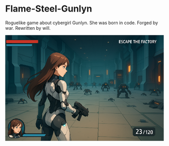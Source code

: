 # Flame-Steel-Gunlyn
Roguelike game about cybergirl Gunlyn. She was born in code. Forged by war. Rewritten by will.

![Concept](concept.png)